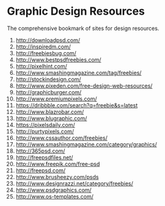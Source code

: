 Graphic Design Resources
================
The comprehensive bookmark of sites for design resources.

1. http://downloadpsd.com/
1. http://inspiredm.com/
1. http://freebiesbug.com/
1. http://www.bestpsdfreebies.com/
1. http://pixelhint.com/
1. http://www.smashingmagazine.com/tag/freebies/
1. http://stockindesign.com/
1. http://www.pixeden.com/free-design-web-resources/
1. http://graphicburger.com/
1. http://www.premiumpixels.com/
1. https://dribbble.com/search?q=freebie&s=latest
1. http://www.blazrobar.com/
1. http://www.blugraphic.com/
1. https://pixelsdaily.com/
1. http://purtypixels.com/
1. http://www.cssauthor.com/freebies/
1. http://www.smashingmagazine.com/category/graphics/
1. http://365psd.com/
1. http://freepsdfiles.net/
1. http://www.freepik.com/free-psd
1. http://freepsd.com/
1. http://www.brusheezy.com/psds
1. http://www.designrazzi.net/category/freebies/
1. http://www.psdgraphics.com/
1. http://www.os-templates.com/